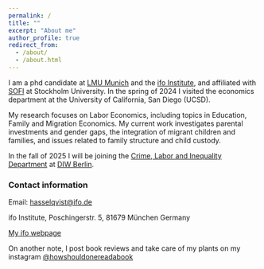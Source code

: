 ```yaml
---
permalink: /
title: ""
excerpt: "About me"
author_profile: true
redirect_from: 
  - /about/
  - /about.html
---
```


I am a phd candidate at [LMU Munich](https://www.en.econ.uni-muenchen.de/index.html) and the [ifo Institute](https://www.ifo.de/en), and affiliated with [SOFI](https://www.su.se/swedish-institute-for-social-research/) at Stockholm University. In the spring of 2024 I visited the economics department at the University of California, San Diego (UCSD).

My research focuses on Labor Economics, including topics in Education, Family and Migration Economics. My current work investigates parental investments and gender gaps, the integration of migrant children and families, and issues related to family structure and child custody.

In the fall of 2025 I will be joining the [Crime, Labor and Inequality Department](https://www.diw.de/en/diw_01.c.914985.en/crime__labor_and_inequality.html) at [DIW Berlin](https://www.diw.de/en).


### Contact information

Email: hasselqvist@ifo.de

ifo Institute, Poschingerstr. 5, 81679 München Germany

[My ifo webpage](https://www.ifo.de/en/hasselqvist-a)



On another note, I post book reviews and take care of my plants on my instagram [@howshouldonereadabook](https://instagram.com/howshouldonereadabook?igshid=ZDdkNTZiNTM=) 


